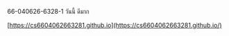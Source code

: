 66-040626-6328-1 วันนี้ ดีมาก

[https://cs6604062663281.github.io](https://cs6604062663281.github.io/)
